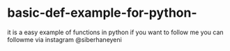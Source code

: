 # basic-def-example-for-python-
it is a easy example of functions in python
if you want to follow me you can followme via instagram
@siberhaneyeni

